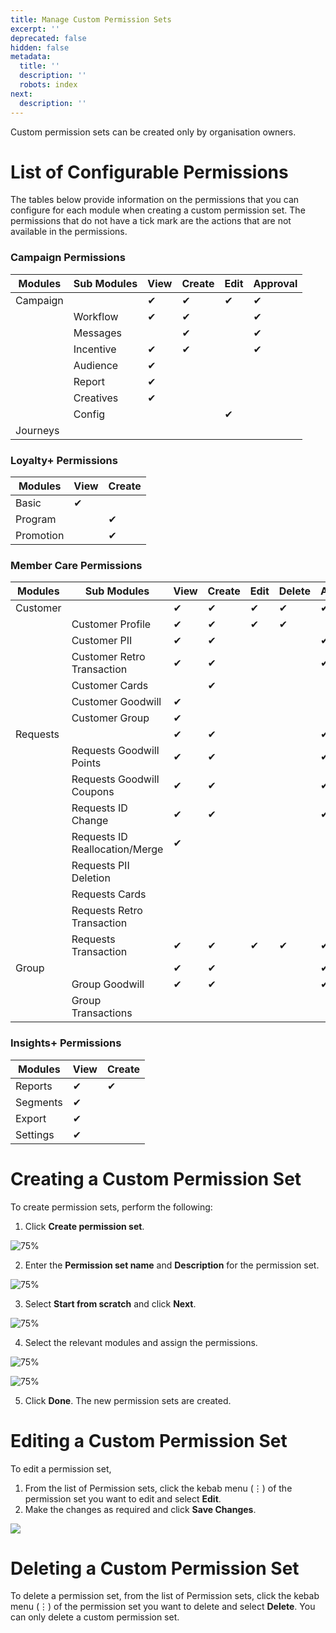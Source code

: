 ```yaml
---
title: Manage Custom Permission Sets
excerpt: ''
deprecated: false
hidden: false
metadata:
  title: ''
  description: ''
  robots: index
next:
  description: ''
---
```

Custom permission sets can be created only by organisation owners.

# List of Configurable Permissions


The tables below provide information on the permissions that you can configure for each module when creating a custom permission set. The permissions that do not have a tick mark are the actions that are not available in the permissions. 

### Campaign Permissions


| Modules  | **Sub Modules** | View | **Create** | Edit | Approval |
| -------- | :-------------- | :--- | ---------- | :--- | :------- |
| Campaign |                 | ✔    | ✔          | ✔    | ✔        |
|          | Workflow        | ✔    | ✔          |      | ✔        |
|          | Messages        |      | ✔          |      | ✔        |
|          | Incentive       | ✔    | ✔          |      | ✔        |
|          | Audience        | ✔    |            |      |          |
|          | Report          | ✔    |            |      |          |
|          | Creatives       | ✔    |            |      |          |
|          | Config          |      |            | ✔    |          |
| Journeys |                 |      |            |      |          |

### Loyalty+ Permissions


| **Modules** | **View** | **Create** |
| ----------- | -------- | ---------- |
| Basic       | ✔        |            |
| Program     |          | ✔          |
| Promotion   |          | ✔          |

### Member Care Permissions


| **Modules** | **Sub Modules**                | **View** | **Create** | **Edit** | **Delete** | **Approval** |
| ----------- | ------------------------------ | -------- | ---------- | -------- | ---------- | ------------ |
| Customer    |                                | ✔        | ✔          | ✔        | ✔          | ✔            |
|             | Customer Profile               | ✔        | ✔          | ✔        | ✔          |              |
|             | Customer PII                   | ✔        | ✔          |          |            | ✔            |
|             | Customer Retro Transaction     | ✔        | ✔          |          |            | ✔            |
|             | Customer Cards                 |          | ✔          |          |            |              |
|             | Customer Goodwill              | ✔        |            |          |            |              |
|             | Customer Group                 | ✔        |            |          |            |              |
| Requests    |                                | ✔        | ✔          |          |            | ✔            |
|             | Requests Goodwill Points       | ✔        | ✔          |          |            | ✔            |
|             | Requests Goodwill Coupons      | ✔        | ✔          |          |            | ✔            |
|             | Requests ID Change             | ✔        | ✔          |          |            | ✔            |
|             | Requests ID Reallocation/Merge | ✔        |            |          |            |              |
|             | Requests PII Deletion          |          |            |          |            |              |
|             | Requests Cards                 |          |            |          |            |              |
|             | Requests Retro Transaction     |          |            |          |            |              |
|             | Requests Transaction           | ✔        | ✔          | ✔        | ✔          | ✔            |
| Group       |                                | ✔        | ✔          |          |            | ✔            |
|             | Group Goodwill                 | ✔        | ✔          |          |            | ✔            |
|             | Group Transactions             |          |            |          |            |              |

### Insights+ Permissions


| **Modules** | **View** | **Create** |
| ----------- | -------- | ---------- |
| Reports     | ✔        | ✔          |
| Segments    | ✔        |            |
| Export      | ✔        |            |
| Settings    | ✔        |            |

# Creating a Custom Permission Set


To create permission sets, perform the following:

1. Click **Create permission set**.

![ 75%](https://usercontent.clueso.io/64d06f10-2e0e-40ec-b636-a868315fe5a6/89ec4425-e73d-4fbf-aec4-fa2ee10793f4/acb0a7f8-ef60-4e6c-9a5b-7bb84b846ea6/images/284c24c2-56b0-41e0-8bec-3bc76df38806.png)

2. Enter the **Permission set name** and **Description** for the permission set.

![ 75%](https://usercontent.clueso.io/64d06f10-2e0e-40ec-b636-a868315fe5a6/89ec4425-e73d-4fbf-aec4-fa2ee10793f4/acb0a7f8-ef60-4e6c-9a5b-7bb84b846ea6/images/9ff3d87f-ff63-4a15-8e6d-05d1ac4c7180.png)

3. Select **Start from scratch** and click **Next**.

![ 75%](https://usercontent.clueso.io/64d06f10-2e0e-40ec-b636-a868315fe5a6/89ec4425-e73d-4fbf-aec4-fa2ee10793f4/acb0a7f8-ef60-4e6c-9a5b-7bb84b846ea6/images/fd8606d2-f30b-422c-816f-a160d3215cf2.png)

4. Select the relevant modules and assign the permissions.

![ 75%](https://usercontent.clueso.io/64d06f10-2e0e-40ec-b636-a868315fe5a6/89ec4425-e73d-4fbf-aec4-fa2ee10793f4/acb0a7f8-ef60-4e6c-9a5b-7bb84b846ea6/images/0aaf5264-ff7c-4bd9-91bd-9ef1022f6f8b.png)

![ 75%](https://usercontent.clueso.io/64d06f10-2e0e-40ec-b636-a868315fe5a6/89ec4425-e73d-4fbf-aec4-fa2ee10793f4/acb0a7f8-ef60-4e6c-9a5b-7bb84b846ea6/images/8c9a995f-8876-40dc-9f91-7c55913046cf.png)

5. Click **Done**. The new permission sets are created.

# Editing a Custom Permission Set


To edit a permission set, 

1. From the list of Permission sets, click the kebab menu (⋮) of the permission set you want to edit and select **Edit**.
2. Make the changes as required and click **Save Changes**.

![ ](https://files.readme.io/66ce858400a1be868932ed31bb0e2b89366df29e203d46cae32989aefa431590-Editing_Instructions_Guide.gif)

# Deleting a Custom Permission Set


To delete a permission set, from the list of Permission sets, click the kebab menu (⋮) of the permission set you want to delete and select **Delete**. You can only delete a custom permission set.